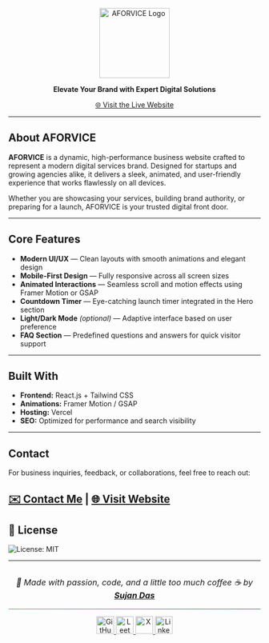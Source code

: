 <p align="center">
  <img src="https://aforvice.vercel.app/logo.png" alt="AFORVICE Logo" width="140" />
</p>

<p align="center"><strong>Elevate Your Brand with Expert Digital Solutions</strong></p>

<p align="center">
  <a href="https://aforvice.vercel.app" target="_blank">🌐 Visit the Live Website</a>
</p>

---

##  About AFORVICE

**AFORVICE** is a dynamic, high-performance business website crafted to represent a modern digital services brand. Designed for startups and growing agencies alike, it delivers a sleek, animated, and user-friendly experience that works flawlessly on all devices.

Whether you are showcasing your services, building brand authority, or preparing for a launch, AFORVICE is your trusted digital front door.

---

##  Core Features

- **Modern UI/UX** — Clean layouts with smooth animations and elegant design  
- **Mobile-First Design** — Fully responsive across all screen sizes  
- **Animated Interactions** — Seamless scroll and motion effects using Framer Motion or GSAP  
- **Countdown Timer** — Eye-catching launch timer integrated in the Hero section  
- **Light/Dark Mode** *(optional)* — Adaptive interface based on user preference  
- **FAQ Section** — Predefined questions and answers for quick visitor support  

---

##  Built With

- **Frontend:** React.js + Tailwind CSS  
- **Animations:** Framer Motion / GSAP  
- **Hosting:** Vercel  
- **SEO:** Optimized for performance and search visibility  

---

##  Contact

For business inquiries, feedback, or collaborations, feel free to reach out:

[✉️ Contact Me](mailto:contact@sujandas.info) | [🌐 Visit Website](https://www.sujandas.info)
---

## 📄 License

![License: MIT](https://img.shields.io/badge/License-MIT-yellow.svg)

---

<h3 align="center" style="font-style: italic; font-weight: normal; margin-top: 2rem;">
  🚀 Made with passion, code, and a little too much coffee ☕ by  
  <a href="https://www.sujandas.info" target="_blank" rel="noopener noreferrer"><strong>Sujan Das</strong></a>
</h3>

<hr style="border: none; height: 1px; background: linear-gradient(to right, #ff416c, #0077b5);" />

<p align="center">
  <a href="https://github.com/devsujandas" target="_blank" rel="noopener noreferrer">
    <img src="https://img.shields.io/badge/-000000?style=for-the-badge&logo=github&logoColor=white&labelColor=000000" height="35" alt="GitHub" />
  </a>
  <a href="https://leetcode.com/devsujandas" target="_blank" rel="noopener noreferrer">
    <img src="https://img.shields.io/badge/-FFA116?style=for-the-badge&logo=leetcode&logoColor=white&labelColor=FFA116" height="35" alt="LeetCode" />
  </a>
  <a href="https://x.com/devsujandas" target="_blank" rel="noopener noreferrer">
    <img src="https://img.shields.io/badge/-000000?style=for-the-badge&logo=x&logoColor=white&labelColor=000000" height="35" alt="X" />
  </a>
  <a href="https://in.linkedin.com/in/devsujandas" target="_blank" rel="noopener noreferrer">
    <img src="https://img.shields.io/badge/LinkedIn-0077B5?style=for-the-badge&logo=linkedin&logoColor=white" height="35" alt="LinkedIn" />
  </a>
</p>

